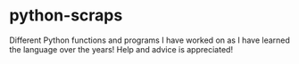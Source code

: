 # python-scraps
Different Python functions and programs I have worked on as I have learned the language over the years! Help and advice is appreciated!
